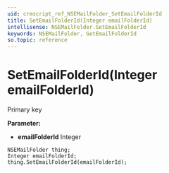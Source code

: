 ```yaml
---
uid: crmscript_ref_NSEMailFolder_SetEmailFolderId
title: SetEmailFolderId(Integer emailFolderId)
intellisense: NSEMailFolder.SetEmailFolderId
keywords: NSEMailFolder, GetEmailFolderId
so.topic: reference
---
```


# SetEmailFolderId(Integer emailFolderId)

Primary key

**Parameter:** 
* **emailFolderId** Integer

```crmscript
NSEMailFolder thing;
Integer emailFolderId;
thing.SetEmailFolderId(emailFolderId);
```

